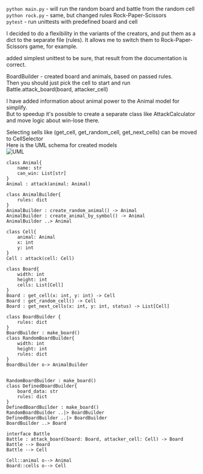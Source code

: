 `python main.py` - will run the random board and battle from the random cell  
`python rock.py` - same, but changed rules Rock-Paper-Scissors  
`pytest` - run unittests with predefined board and cell  

I decided to do a flexibility in the variants of the creators, and put them as a dict to the separate file (rules).
It allows me to switch them to Rock-Paper-Scissors game, for example.

added simplest unittest to be sure, that result from the documentation is correct.

BoardBuilder - created board and animals, based on passed rules.  
Then you should just pick the cell to start and run   
Battle.attack_board(board, attacker_cell)  

I have added information about animal power to the Animal model for simplify.   
But to speedup it's possible to create a separate class like AttackCalculator and move logic about win-lose there.


Selecting sells like (get_cell, get_random_cell, get_next_cells) can be moved to CellSelector  
Here is the UML schema for created models  
![UML](https://www.plantuml.com/plantuml/png/VLB1Rjim33s7Ny5Z0ZJv01sABjjnfrs7GM1ijX4gAu14emsw_ljiIX6KmVN5WiZtdlYU-PI4eeo3XyvJIlWjk87y1sm23MmmIOHDHy6-kM3mfqloUohzWK_8G3H88jIzRadlfWZiu4xlE3hVS_m0HCGuUau6UzT9rIa0DDX59c4RAVINmMRLxGxtZqNgAq96sjFLfkjmkgnn3eVQA5D-PpzxllS0ctU3BWXihldyX0dNMEwccr5kjNkyKEmdfJVNoxcmp-nUpb8kCoUL96Vc7AMIqE0BYvtxs_pk0-PtrOY-Z2sqH9GP5NE72FoU5LChgMSIaZ4fhPcbTN5BQ-cdtG4C3lJAzZJNjhiYyKk7Qt5hgQoeN-fVB1K0QCHNX_Z1povmtmAp6uNPdeHqnHSS5khA6qjJ70v_7x6jL9rrr7_jqWLmGJW-KyTu917Fa8-wWcKM_PfCUYWjZhRPJzpVD8l2Vg6WKD0bDuOqyod-cd-UqXXTA6ramXE7VXpyFm00
)
```plantuml
class Animal{
	name: str
	can_win: List[str]
}
Animal : attack(animal: Animal)

class AnimalBuilder{
    rules: dict
}
AnimalBuilder : create_random_animal() -> Animal
AnimalBuilder : create_animal_by_symbol() -> Animal
AnimalBuilder ..> Animal

class Cell{
	animal: Animal
	x: int
	y: int
}
Cell : attack(cell: Cell)

class Board{
	width: int
	height: int
	cells: List[Cell]
}
Board : get_cell(x: int, y: int) -> Cell  
Board : get_random_cell() -> Cell
Board : get_next_cells(x: int, y: int, status) -> List[Cell]

class BoardBuilder {
    rules: dict
}
BoardBuilder : make_board()
class RandomBoardBuilder{
	width: int
	height: int
	rules: dict
}
BoardBuilder o-> AnimalBuilder


RandomBoardBuilder : make_board()
class DefinedBoardBuilder{
    board_data: str
    rules: dict
}
DefinedBoardBuilder : make_board()
RandomBoardBuilder ..|> BoardBuilder
DefinedBoardBuilder ..|> BoardBuilder
BoardBuilder ..> Board

interface Battle
Battle : attack_board(board: Board, attacker_cell: Cell) -> Board
Battle --> Board
Battle --> Cell

Cell::animal o--> Animal
Board::cells o--> Cell
```